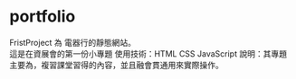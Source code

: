 # portfolio
FristProject 為 電器行的靜態網站。
<br/>
這是在資展會的第一份小專題
使用技術：HTML CSS JavaScript 
說明：其專題主要為，複習課堂習得的內容，並且融會貫通用來實際操作。
